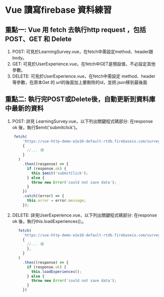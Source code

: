 # Vue 讀寫firebase 資料練習
## 重點一: Vue 用 fetch 去執行http request ，包括 POST、GET 和 Delete
1. POST: 可見於LearningSurvey.vue，在fetch中需設定method、header跟body。
2. GET: 可見於UserExperience.vue，在fetch中GET是預設值，不必設定其他參數。
3. DELETE: 可見於UserExperience.vue，在fetch中需設定 method、header等參數，在原本Get 的 url的後面加上要刪除的id，並把.json移到最後面

## 重點二: 執行完POST或Delete後，自動更新到資料庫中最新的資料
1. POST: 詳見 LearningSurvey.vue，以下列出關鍵程式碼部分: 在response ok 後，執行$emit('submitclick')。
```js
    fetch(
        'https://vue-http-demo-e1e10-default-rtdb.firebaseio.com/surveys.json',
        {
          //... 略
        }
      )
        .then((response) => {
          if (response.ok) {
            this.$emit('submitClick');
          } else {
            throw new Error('could not save data');
          }
        })
        .catch((error) => {
          this.error = error.message;
        });
```
2. DELETE: 詳見UserExperience.vue，以下列出關鍵程式碼部分: 在response ok 後，執行this.loadExperiences();。
```js
      fetch(
        `https://vue-http-demo-e1e10-default-rtdb.firebaseio.com/surveys/${id}.json`,
        {
          //... 略
          },
        }
      )
        .then((response) => {
          if (response.ok) {
            this.loadExperiences();
          } else {
            throw new Error('could not save data');
          }
        })
```